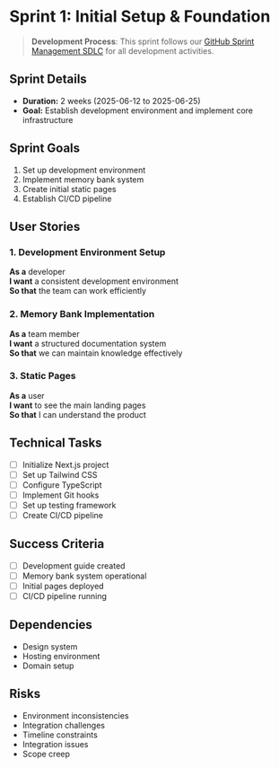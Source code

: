 # Sprint 1: Initial Setup & Foundation

> **Development Process**: This sprint follows our [GitHub Sprint Management SDLC](./SDLC-001-github-sprint-management.md) for all development activities.

## Sprint Details
- **Duration:** 2 weeks (2025-06-12 to 2025-06-25)
- **Goal:** Establish development environment and implement core infrastructure

## Sprint Goals

1. Set up development environment
2. Implement memory bank system
3. Create initial static pages
4. Establish CI/CD pipeline

## User Stories

### 1. Development Environment Setup

**As a** developer  
**I want** a consistent development environment  
**So that** the team can work efficiently

### 2. Memory Bank Implementation

**As a** team member  
**I want** a structured documentation system  
**So that** we can maintain knowledge effectively

### 3. Static Pages

**As a** user  
**I want** to see the main landing pages  
**So that** I can understand the product

## Technical Tasks

- [ ] Initialize Next.js project
- [ ] Set up Tailwind CSS
- [ ] Configure TypeScript
- [ ] Implement Git hooks
- [ ] Set up testing framework
- [ ] Create CI/CD pipeline

## Success Criteria

- [ ] Development guide created
- [ ] Memory bank system operational
- [ ] Initial pages deployed
- [ ] CI/CD pipeline running

## Dependencies

- Design system
- Hosting environment
- Domain setup

## Risks

- Environment inconsistencies
- Integration challenges
- Timeline constraints
- Integration issues
- Scope creep
